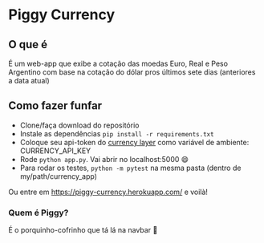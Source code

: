 # Piggy Currency

## O que é

É um web-app que exibe a cotação das moedas Euro, Real e Peso Argentino com base na cotação do dólar pros últimos sete dias (anteriores a data atual)

## Como fazer funfar

* Clone/faça download do repositório
* Instale as dependências ```pip install -r requirements.txt```
* Coloque seu api-token do [currency layer](https://currencylayer.com/) como variável de ambiente: CURRENCY_API_KEY
* Rode ```python app.py```. Vai abrir no localhost:5000 :smile:
* Para rodar os testes, ```python -m pytest``` na mesma pasta (dentro de my/path/currency_app)

Ou entre em https://piggy-currency.herokuapp.com/ e voilà!

### Quem é Piggy? ###

É o porquinho-cofrinho que tá lá na navbar :pig:
